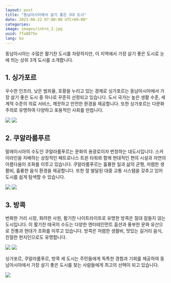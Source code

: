 ```yaml
---
layout: post
title: "동남아시아에서 살기 좋은 3대 도시"
date: 2023-06-22 07:00:00 UTC+09:00"
categories: 
image: images/intro_2.jpg
uuid: ffa8875e
lang: ko
---
```


동남아시아는 수많은 활기찬 도시를 자랑하지만, 이 지역에서 가장 살기 좋은 도시로 눈에 띄는 상위 3개 도시를 소개합니다.

<!-- ![](images/intro_2.jpg) -->


## 1. 싱가포르
우수한 인프라, 낮은 범죄율, 호황을 누리고 있는 경제로 싱가포르는 동남아시아에서 가장 살기 좋은 도시 중 하나로 꾸준히 선정되고 있습니다. 도시 국가는 높은 생활 수준, 세계적 수준의 의료 서비스, 깨끗하고 안전한 환경을 제공합니다. 또한 싱가포르는 다문화주의로 유명하여 다양하고 포용적인 사회를 만듭니다.

![](images/main1_1.jpg)
![](images/main1_5.jpg)


## 2. 쿠알라룸푸르
말레이시아의 수도인 쿠알라룸푸르는 문화의 용광로이자 번창하는 대도시입니다. 스카이라인을 지배하는 상징적인 페트로나스 트윈 타워와 함께 현대적인 편의 시설과 자연의 아름다움이 조화를 이루고 있습니다. 쿠알라룸푸르는 훌륭한 일과 삶의 균형, 저렴한 생활비, 훌륭한 음식 환경을 제공합니다. 또한 잘 발달된 대중 교통 시스템을 갖추고 있어 도시를 쉽게 탐색할 수 있습니다.

![](images/main2_1.jpg)
![](images/main2_3.jpg)


## 3. 방콕
번화한 거리 시장, 화려한 사원, 활기찬 나이트라이프로 유명한 방콕은 절대 잠들지 않는 도시입니다. 이 활기찬 태국의 수도는 다양한 엔터테인먼트 옵션과 풍부한 문화 유산으로 전통과 현대가 조화를 이루고 있습니다. 방콕은 저렴한 생활비, 맛있는 길거리 음식, 친절한 현지인으로도 유명합니다.

![](images/main3_1.jpg)
![](images/main3_3.jpg)




싱가포르, 쿠알라룸푸르, 방콕 세 도시는 주민들에게 독특한 경험과 기회를 제공하여 동남아시아에서 가장 살기 좋은 도시를 찾는 사람들에게 최고의 선택이 되고 있습니다.

![](images/intro_4.jpg)